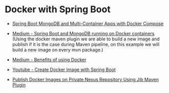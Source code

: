 # Docker with Spring Boot

* [Spring Boot MongoDB and Multi-Container Apps with Docker Compose](https://nirajsonawane.github.io/2019/12/16/Spring-Boot-Mongodb-Docker-Compose/)
* [Medium - Spring Boot and MongoDB running on Docker containers](https://medium.com/@volmar.oliveira.jr/a-restapi-using-spring-boot-mongodb-running-on-docker-containers-5e530b48f45e) (Using the docker maven plugin we are able to build a new image and publish if it is the case during Maven pipeline, on this example we will build a new image on every mvn package.)
* [Medium - Benefits of using Docker](https://medium.com/uptime-99/the-benefits-of-using-docker-for-development-and-operations-2c5256ad89bc)

* [Youtube - Create Docker Image with Spring Boot](https://www.youtube.com/watch?v=FlSup_eelYE)
* [Publish Docker Images on Private Nexus Repository Using Jib Maven Plugin](https://dzone.com/articles/how-to-publish-docker-images-on-private-nexus-repo-1)
